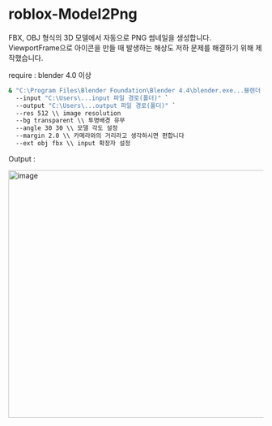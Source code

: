 # roblox-Model2Png
FBX, OBJ 형식의 3D 모델에서 자동으로 PNG 썸네일을 생성합니다.
ViewportFrame으로 아이콘을 만들 때 발생하는 해상도 저하 문제를 해결하기 위해 제작했습니다.

require : blender 4.0 이상


```cmd
& "C:\Program Files\Blender Foundation\Blender 4.4\blender.exe...블렌더 경로" --factory-startup -b -P "C:\Users\...model2png.py..소스 경로" 
  --input "C:\Users\...input 파일 경로(폴더)" `
  --output "C:\Users\...output 파일 경로(폴더)" `
  --res 512 \\ image resolution
  --bg transparent \\ 투명배경 유무
  --angle 30 30 \\ 모델 각도 설정
  --margin 2.0 \\ 카메라와의 거리라고 생각하시면 편합니다
  --ext obj fbx \\ input 확장자 설정
```



Output :

<img width="848" height="488" alt="image" src="https://github.com/user-attachments/assets/20aeea74-4d4d-47d5-aa77-b0fa293b635e" />
